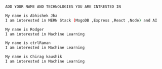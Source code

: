 ```bash
  ADD YOUR NAME AND TECHNOLOGIES YOU ARE INTRESTED IN 
```

```bash
  My name is Abhishek Jha
  I am interested in MERN Stack (MogoDB ,Express ,React ,Node) and AI
```
```bash
  My name is Rodger 
  I am interested in Machine Learning 
```

```bash
  My name is ctrlRaman 
  I am interested in Machine Learning 
```
```bash
  My name is Chirag kaushik 
  I am interested in Machine Learning 
```
